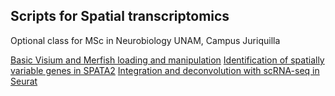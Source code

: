 ## Scripts for Spatial transcriptomics
Optional class for MSc in Neurobiology
UNAM, Campus Juriquilla

[Basic Visium and Merfish loading and manipulation](clase12.R)
[Identification of spatially variable genes in SPATA2](clase14.R)
[Integration and deconvolution with scRNA-seq in Seurat](clase15.R)
